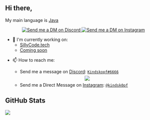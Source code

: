 ## Hi there,
My main language is [Java](https://www.java.com/)

<p align="center">
  <a href="https://discord.com/users/658362396754313227" target="_blank">
    <img src="https://img.shields.io/badge/-Discord-5865F2?style=for-the-badge&logo=discord&logoColor=white" alt="Send me a DM on Discord">
  </a>
  <a href="https://www.instagram.com/kindsk0pf/" target="_blank">
    <img src="https://img.shields.io/badge/-Instagram-EC3B83?style=for-the-badge&logo=instagram&logoColor=white" alt="Send me a DM on Instagram">
  </a>
</p>

+ 📄 I'm currently working on:
  + [SillyCode.tech](https://sillycode.tech/)
  + [Coming soon](https://www.youtube.com/watch?v=dQw4w9WgXcQ)

- 📫 How to reach me:
  - Send me a message on [Discord](https://discord.com): [`Kindskopf#6666`](https://discord.com/users/658362396754313227)
   
  <center>
      <a href='https://discord.gg/'>
        <img src="https://discord.c99.nl/widget/theme-3/658362396754313227.png" style='padding: 5px'>
      </a>
  </center>
  
  - Send me a Direct Message on [Instagram](https://instagram.com): [`@kindsk0pf`](https://instagram.com/kindsk0pf)

## GitHub Stats

<picture>
<source 
srcset="https://github-readme-stats.vercel.app/api?username=Kindskopf123&show_icons=true&theme=dark"
media="(prefers-color-scheme: dark)"/>
<source
srcset="https://github-readme-stats.vercel.app/api?username=Kindskopf123&show_icons=true"
media="(prefers-color-scheme: light), (prefers-color-scheme: no-preference)"/>
<img src="https://github-readme-stats.vercel.app/api?username=Kindskopf123&show_icons=true" />
</picture>


